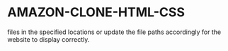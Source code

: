 # AMAZON-CLONE-HTML-CSS
 files in the specified locations or update the file paths accordingly for the website to display correctly.
